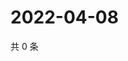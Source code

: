 # 2022-04-08

共 0 条

<!-- BEGIN WEIBO -->
<!-- 最后更新时间 Fri Apr 08 2022 14:19:13 GMT+0800 (China Standard Time) -->

<!-- END WEIBO -->
